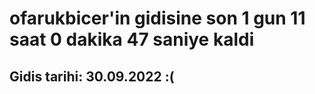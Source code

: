# ofarukbicer'in gidisine son 1 gun 11 saat 0 dakika 47 saniye kaldi

## Gidis tarihi: 30.09.2022 :(